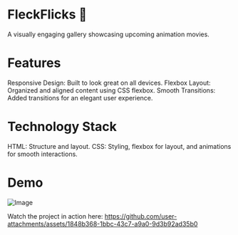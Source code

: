 # FleckFlicks 🎥
A visually engaging gallery showcasing upcoming animation movies.

# Features
Responsive Design: Built to look great on all devices.
Flexbox Layout: Organized and aligned content using CSS flexbox.
Smooth Transitions: Added transitions for an elegant user experience.

# Technology Stack
HTML: Structure and layout.
CSS: Styling, flexbox for layout, and animations for smooth interactions.

# Demo

![Image](https://github.com/user-attachments/assets/5124cde0-9b10-40d9-976b-070b415ab2c8)

Watch the project in action here: https://github.com/user-attachments/assets/1848b368-1bbc-43c7-a9a0-9d3b92ad35b0
